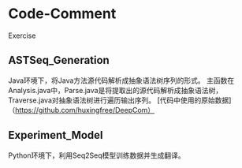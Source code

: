 # Code-Comment
Exercise
## ASTSeq_Generation
Java环境下，将Java方法源代码解析成抽象语法树序列的形式。
主函数在Analysis.java中，Parse.java是将提取出的源代码解析成抽象语法树，Traverse.java对抽象语法树进行遍历输出序列。
[代码中使用的原始数据]（https://github.com/huxingfree/DeepCom）
## Experiment_Model
Python环境下，利用Seq2Seq模型训练数据并生成翻译。

